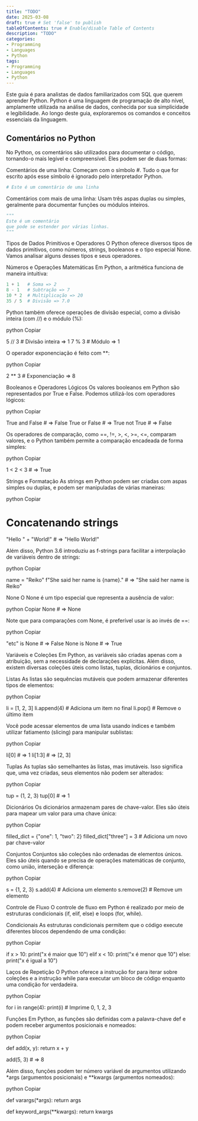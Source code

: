 ```yaml
---
title: "TODO"
date: 2025-03-08
draft: true # Set 'false' to publish
tableOfContents: true # Enable/disable Table of Contents
description: "TODO"
categories:
- Programming
- Languages
- Python
tags:
- Programming
- Languages
- Python
---
```

Este guia é para analistas de dados familiarizados com SQL que querem aprender Python. Python é uma linguagem de programação de alto nível, amplamente utilizada na análise de dados, conhecida por sua simplicidade e legibilidade. Ao longo deste guia, exploraremos os comandos e conceitos essenciais da linguagem.


## Comentários no Python
No Python, os comentários são utilizados para documentar o código, tornando-o mais legível e compreensível. Eles podem ser de duas formas:

Comentários de uma linha: Começam com o símbolo #. Tudo o que for escrito após esse símbolo é ignorado pelo interpretador Python.

```python
# Este é um comentário de uma linha
```
Comentários com mais de uma linha: Usam três aspas duplas ou simples, geralmente para documentar funções ou módulos inteiros.

```python
"""
Este é um comentário
que pode se estender por várias linhas.
"""
```

Tipos de Dados Primitivos e Operadores
O Python oferece diversos tipos de dados primitivos, como números, strings, booleanos e o tipo especial None. Vamos analisar alguns desses tipos e seus operadores.

Números e Operações Matemáticas
Em Python, a aritmética funciona de maneira intuitiva:
```python
1 + 1   # Soma => 2
8 - 1   # Subtração => 7
10 * 2  # Multiplicação => 20
35 / 5  # Divisão => 7.0
```

Python também oferece operações de divisão especial, como a divisão inteira (com //) e o módulo (%):

python
Copiar

5 // 3   # Divisão inteira => 1
7 % 3    # Módulo => 1

O operador exponenciação é feito com **:

python
Copiar

2 ** 3  # Exponenciação => 8

Booleanos e Operadores Lógicos
Os valores booleanos em Python são representados por True e False. Podemos utilizá-los com operadores lógicos:

python
Copiar

True and False   # => False
True or False    # => True
not True         # => False

Os operadores de comparação, como ==, !=, >, <, >=, <=, comparam valores, e o Python também permite a comparação encadeada de forma simples:

python
Copiar


1 < 2 < 3  # => True

Strings e Formatação
As strings em Python podem ser criadas com aspas simples ou duplas, e podem ser manipuladas de várias maneiras:

python
Copiar

# Concatenando strings
"Hello " + "World!"  # => "Hello World!"

Além disso, Python 3.6 introduziu as f-strings para facilitar a interpolação de variáveis dentro de strings:

python
Copiar

name = "Reiko"
f"She said her name is {name}."  # => "She said her name is Reiko"

None
O None é um tipo especial que representa a ausência de valor:

python
Copiar
None  # => None

Note que para comparações com None, é preferível usar is ao invés de ==:

python
Copiar

"etc" is None  # => False
None is None   # => True

Variáveis e Coleções
Em Python, as variáveis são criadas apenas com a atribuição, sem a necessidade de declarações explícitas. Além disso, existem diversas coleções úteis como listas, tuplas, dicionários e conjuntos.

Listas
As listas são sequências mutáveis que podem armazenar diferentes tipos de elementos:

python
Copiar

li = [1, 2, 3]
li.append(4)  # Adiciona um item no final
li.pop()      # Remove o último item

Você pode acessar elementos de uma lista usando índices e também utilizar fatiamento (slicing) para manipular sublistas:

python
Copiar

li[0]   # => 1
li[1:3] # => [2, 3]

Tuplas
As tuplas são semelhantes às listas, mas imutáveis. Isso significa que, uma vez criadas, seus elementos não podem ser alterados:

python
Copiar

tup = (1, 2, 3)
tup[0]  # => 1

Dicionários
Os dicionários armazenam pares de chave-valor. Eles são úteis para mapear um valor para uma chave única:

python
Copiar

filled_dict = {"one": 1, "two": 2}
filled_dict["three"] = 3  # Adiciona um novo par chave-valor

Conjuntos
Conjuntos são coleções não ordenadas de elementos únicos. Eles são úteis quando se precisa de operações matemáticas de conjunto, como união, interseção e diferença:

python
Copiar

s = {1, 2, 3}
s.add(4)  # Adiciona um elemento
s.remove(2)  # Remove um elemento

Controle de Fluxo
O controle de fluxo em Python é realizado por meio de estruturas condicionais (if, elif, else) e loops (for, while).

Condicionais
As estruturas condicionais permitem que o código execute diferentes blocos dependendo de uma condição:

python
Copiar

if x > 10:
    print("x é maior que 10")
elif x < 10:
    print("x é menor que 10")
else:
    print("x é igual a 10")

Laços de Repetição
O Python oferece a instrução for para iterar sobre coleções e a instrução while para executar um bloco de código enquanto uma condição for verdadeira.

python
Copiar

for i in range(4):
    print(i)  # Imprime 0, 1, 2, 3

Funções
Em Python, as funções são definidas com a palavra-chave def e podem receber argumentos posicionais e nomeados:

python
Copiar

def add(x, y):
    return x + y

add(5, 3)  # => 8

Além disso, funções podem ter número variável de argumentos utilizando *args (argumentos posicionais) e **kwargs (argumentos nomeados):

python
Copiar

def varargs(*args):
    return args

def keyword_args(**kwargs):
    return kwargs
